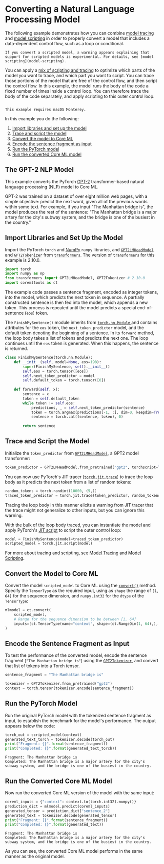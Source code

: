 # Converting a Natural Language Processing Model

The following example demonstrates how you can combine [model tracing](model-tracing) and [model scripting](model-scripting) in order to properly convert a model that includes a data-dependent control flow, such as a loop or conditional. 

```{warning}
If you convert a scripted model, a warning appears explaining that support for scripted models is experimental. For details, see [model scripting](model-scripting).
```

You can apply a [mix of scripting and tracing](model-scripting.md#mix-tracing-and-scripting) to optimize which parts of the model you want to trace, and which part you want to script. You can trace those portions of the model that are free of the control flow, and then script the control flow. In this example, the model runs the body of the code a fixed number of times inside a control loop. You can therefore trace the body of the code separately, and apply scripting to this outer control loop.

```{admonition} Requires macOS Monterey

This example requires macOS Monterey.
```

In this example you do the following:

1. [Import libraries and set up the model](#import-libraries-and-set-up-the-model)
2. [Trace and script the model](#trace-and-script-the-model)
3. [Convert the model to Core ML](#convert-the-model-to-core-ml)
4. [Encode the sentence fragment as input](#encode-the-sentence-fragment-as-input)
5. [Run the PyTorch model](#run-the-pytorch-model)
6. [Run the converted Core ML model](#run-the-converted-core-ml-model)

## The GPT-2 NLP Model

This example converts the PyTorch [GPT-2](https://huggingface.co/transformers/model_doc/gpt2.html) transformer-based natural language processing (NLP) model to Core ML.

GPT-2 was trained on a dataset of over eight million web pages, with a simple objective: predict the next word, given all of the previous words within some text. For example, if you input "The Manhattan bridge is", the model produces the rest of the sentence: "The Manhattan bridge is a major artery for the city's subway system, and the bridge is one of the busiest in the country."

## Import Libraries and Set Up the Model

Import the PyTorch `torch` and [NumPy](https://numpy.org/doc/stable/index.html) `numpy` libraries, and  [`GPT2LMHeadModel`](https://huggingface.co/transformers/model_doc/gpt2.html#gpt2lmheadmodel) and [`GPT2Tokenizer`](https://huggingface.co/transformers/model_doc/gpt2.html#gpt2tokenizer) from [`transformers`](https://huggingface.co/transformers/index.html). The version of `transformers` for this example is 2.10.0.

```python
import torch
import numpy as np
from transformers import GPT2LMHeadModel, GPT2Tokenizer # 2.10.0 
import coremltools as ct
```

The example code passes a sentence fragment, encoded as integer tokens, into the model, which predicts the next token in sequence. A partially constructed sentence is then fed into the model, which appends a new token. This process is repeated until the model predicts a special end-of-sentence (`eos`) token. 

The `FinishMySentence()` module inherits from [`torch.nn.Module` ](https://pytorch.org/docs/stable/generated/torch.nn.Module.html) and contains attributes for the `eos` token, the `next_token_predictor` model, and the default token denoting the beginning of a sentence. In its `forward` method, the loop body takes a list of tokens and predicts the next one. The loop continues until the `eos` token is generated. When this happens, the sentence is returned.

```python
class FinishMySentence(torch.nn.Module):
    def __init__(self, model=None, eos=198):
        super(FinishMySentence, self).__init__()
        self.eos = torch.tensor([eos])
        self.next_token_predictor = model
        self.default_token = torch.tensor([0])
    
    def forward(self, x):
        sentence = x
        token = self.default_token
        while token != self.eos:
            predictions, _ = self.next_token_predictor(sentence)
            token = torch.argmax(predictions[-1, :], dim=0, keepdim=True)
            sentence = torch.cat((sentence, token), 0)
        
        return sentence
```

## Trace and Script the Model

Initialize the `token_predictor` from [`GPT2LMHeadModel`](https://huggingface.co/transformers/model_doc/gpt2.html#gpt2lmheadmodel), a GPT2 model transformer:

```python
token_predictor = GPT2LMHeadModel.from_pretrained("gpt2", torchscript=True).eval()
```

You can now use PyTorch's JIT tracer ([`torch.jit.trace`](https://pytorch.org/docs/stable/generated/torch.jit.trace.html)) to trace the loop body as it predicts the next token from a list of random tokens:

```python
random_tokens = torch.randint(10000, (5,))
traced_token_predictor = torch.jit.trace(token_predictor, random_tokens)
```

Tracing the loop body in this manner elicits a warning from JIT tracer that the trace might not generalize to other inputs, but you can ignore this warning.

With the bulk of the loop body traced, you can instantiate the model and apply PyTorch's [JIT script](https://pytorch.org/docs/stable/generated/torch.jit.script.html) to script the outer control loop:

```python
model = FinishMySentence(model=traced_token_predictor)
scripted_model = torch.jit.script(model)
```

For more about tracing and scripting, see [Model Tracing](model-tracing) and [Model Scripting](model-scripting).

## Convert the Model to Core ML

Convert the model `scripted_model` to Core ML using the [`convert()`](https://apple.github.io/coremltools/source/coremltools.converters.convert.html#module-coremltools.converters._converters_entry) method. Specify the `TensorType` as the required input, using as `shape` the range of `[1, 64]` for the sequence dimension, and `numpy.int32` for the `dtype` of the `TensorType`:

```python
mlmodel = ct.convert(
    scripted_model,
    # Range for the sequence dimension to be between [1, 64]
    inputs=[ct.TensorType(name="context", shape=(ct.RangeDim(1, 64),), dtype=np.int32)],
)
```

## Encode the Sentence Fragment as Input

To test the performance of the converted model, encode the sentence fragment (`"The Manhattan bridge is"`) using the [`GPT2Tokenizer`](https://huggingface.co/transformers/model_doc/gpt2.html#gpt2tokenizer), and  convert that list of tokens into a Torch tensor.

```python
sentence_fragment = "The Manhattan bridge is"

tokenizer = GPT2Tokenizer.from_pretrained("gpt2")
context = torch.tensor(tokenizer.encode(sentence_fragment))
```


## Run the PyTorch Model

Run the original PyTorch model with the tokenized sentence fragment as input, to establish the benchmark for the model's performance. The output appears below the code:

```python
torch_out = scripted_model(context)
generated_text_torch = tokenizer.decode(torch_out)
print("Fragment: {}".format(sentence_fragment))
print("Completed: {}".format(generated_text_torch))
```

```text Output
Fragment: The Manhattan bridge is
Completed: The Manhattan bridge is a major artery for the city's subway system, and the bridge is one of the busiest in the country.
```

## Run the Converted Core ML Model

Now run the converted Core ML version of the model with the same input:

```python
coreml_inputs = {"context": context.to(torch.int32).numpy()}
prediction_dict = mlmodel.predict(coreml_inputs)
generated_tensor = prediction_dict["sentence_2"]
generated_text = tokenizer.decode(generated_tensor)
print("Fragment: {}".format(sentence_fragment))
print("Completed: {}".format(generated_text))
```

```text Output
Fragment: The Manhattan bridge is
Completed: The Manhattan bridge is a major artery for the city's subway system, and the bridge is one of the busiest in the country.
```

As you can see, the converted Core ML model performs in the same manner as the original model.


